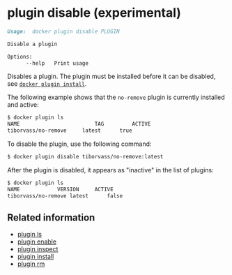 <!--[metadata]>
+++
title = "plugin disable"
description = "the plugin disable command description and usage"
keywords = ["plugin, disable"]
advisory = "experimental"
[menu.main]
parent = "smn_cli"
+++
<![end-metadata]-->

# plugin disable (experimental)

```markdown
Usage:  docker plugin disable PLUGIN

Disable a plugin

Options:
      --help   Print usage
```

Disables a plugin. The plugin must be installed before it can be disabled,
see [`docker plugin install`](plugin_install.md).


The following example shows that the `no-remove` plugin is currently installed
and active:

```bash
$ docker plugin ls
NAME        	            TAG			ACTIVE
tiborvass/no-remove	    latest		true
```
To disable the plugin, use the following command:

```bash
$ docker plugin disable tiborvass/no-remove:latest
```

After the plugin is disabled, it appears as "inactive" in the list of plugins:

```bash
$ docker plugin ls
NAME			VERSION		ACTIVE
tiborvass/no-remove	latest		false
```

## Related information

* [plugin ls](plugin_ls.md)
* [plugin enable](plugin_enable.md)
* [plugin inspect](plugin_inspect.md)
* [plugin install](plugin_install.md)
* [plugin rm](plugin_rm.md)
